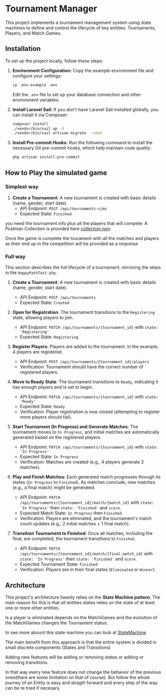 # Tournament Manager

This project implements a tournament management system using state machines 
to define and control the lifecycle of key entities: Tournaments, Players, and Match Games. 


## Installation

To set up the project locally, follow these steps:

1.  **Environment Configuration:**
    Copy the example environment file and configure your settings:
    ```bash
    cp .env.example .env
    ```
    Edit the `.env` file to set up your database connection and other environment variables.

2.  **Install Laravel Sail:**
    If you don't have Laravel Sail installed globally, you can install it via Composer:
    ```bash
    composer install
    ./vendor/bin/sail up -d
    ./vendor/bin/sail artisan migrate --seed
    ```

3.  **Install Pre-commit Hooks:**
    Run the following command to install the necessary Git pre-commit hooks, which help maintain code quality:
    ```bash
    php artisan install:pre-commit
    ```

## How to Play the simulated game

### Simplest way

1.  **Create a Tournament**: A new tournament is created with basic details (name, gender, start date).
    -   API Endpoint: `POST /api/tournaments-sims`
    -   Expected State: `Finished`

you need the tournament info plus all the players that will compete:
A Postman Collection is provided here [collection.json](./postman_collection.json) 

Once the game is complete the tourament with all the matches and players as their end up in the competition will be provided as a response

### Full way

This section describes the full lifecycle of a tournament, mirroring the steps in the `HappyPathTest.php`.

1.  **Create a Tournament**: A new tournament is created with basic details (name, gender, start date).
    -   API Endpoint: `POST /api/tournaments`
    -   Expected State: `Created`

2.  **Open for Registration**: The tournament transitions to the `Registering` state, allowing players to join.
    -   API Endpoint: `PATCH /api/tournaments/{tournament_id}` with `state: 'Registering'`
    -   Expected State: `Registering`

3.  **Register Players**: Players are added to the tournament. In the example, 4 players are registered.
    -   API Endpoint: `POST /api/tournaments/{tournament_id}/players`
    -   Verification: Tournament should have the correct number of registered players.

4.  **Move to Ready State**: The tournament transitions to `Ready`, indicating it has enough players and is set to begin.
    -   API Endpoint: `PATCH /api/tournaments/{tournament_id}` with `state: 'Ready'`
    -   Expected State: `Ready`
    -   Verification: Player registration is now closed (attempting to register more players should fail).

5.  **Start Tournament (In Progress) and Generate Matches**: The tournament moves to `In Progress`, and initial matches are automatically generated based on the registered players.
    -   API Endpoint: `PATCH /api/tournaments/{tournament_id}` with `state: 'In Progress'`
    -   Expected State: `In Progress`
    -   Verification: Matches are created (e.g., 4 players generate 2 matches).

6.  **Play and Finish Matches**: Each generated match progresses through its states (`In Progress` to `Finished`). As matches conclude, new matches (e.g., a final match) might be generated.
    -   API Endpoint: `PATCH /api/tournaments/{tournament_id}/match/{match_id}` with `state: 'In Progress'` then `state: 'Finished'` and `score`.
    -   Expected Match State: `In Progress` then `Finished`
    -   Verification: Players are eliminated, and the tournament's match count updates (e.g., 2 initial matches + 1 final match).

7.  **Transition Tournament to Finished**: Once all matches, including the final, are completed, the tournament transitions to `Finished`.
    -   API Endpoint: `PATCH /api/tournaments/{tournament_id}/match/{final_match_id}` with `state: 'In Progress'` then `state: 'Finished'` and `score`.
    -   Expected Tournament State: `Finished`
    -   Verification: Players are in their final states (`Eliminated` or `Winner`).



## Architecture

This project's architecture heavily relies on the **State Machine pattern**, 
The main reason for this is that all entities states relies on the state of at least one or more other entities.

Is a player is eliminated depends on the MatchGames and the evolution of the MatchGames changes the Tournament status.

to see more abount this state machine you can look at [StateMachine](./StateMachine.md)

The main benefit from this approach is that the entire system is divided in small discrete components (States and Transitions)

Adding new features will be adding or removing states or adding or removing transitions. 

In that way every new feature does not change the behaivor of the previous ones(there are some limitation on that of course). But follow the whole journey of an 
Entity is easy and stragth forward and every step of the way can be re tried if necesary.



